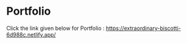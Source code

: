 # Portfolio
Click the link given below for Portfolio :
https://extraordinary-biscotti-6d988c.netlify.app/

